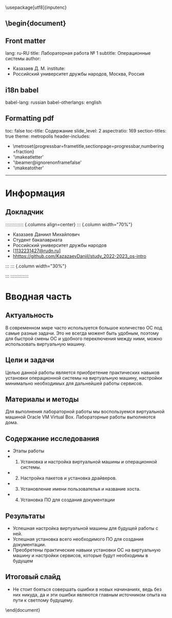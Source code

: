 \usepackage[utf8]{inputenc}

\begin{document}
---
## Front matter
lang: ru-RU
title: Лабораторная работа № 1
subtitle: Операционные системы
author:
  - Казазаев Д. М.
institute:
  - Российский университет дружбы народов, Москва, Россия

## i18n babel
babel-lang: russian
babel-otherlangs: english

## Formatting pdf
toc: false
toc-title: Содержание
slide_level: 2
aspectratio: 169
section-titles: true
theme: metropolis
header-includes:
 - \metroset{progressbar=frametitle,sectionpage=progressbar,numbering=fraction}
 - '\makeatletter'
 - '\beamer@ignorenonframefalse'
 - '\makeatother'
---

# Информация

## Докладчик

:::::::::::::: {.columns align=center}
::: {.column width="70%"}

  * Казазаев Даниил Михайлович
  * Студент бакалавриата
  * Российский университет дружбы народов
  * [1132231427@rudn.ru]
  * <hhttps://github.com/KazazaevDaniil/study_2022-2023_os-intro>

:::
::: {.column width="30%"}



:::
::::::::::::::

# Вводная часть

## Актуальность

В современном мире часто используется большое количество ОС под самые разные задачи. Это не всегда можент быть удобным, поэтому для быстрой смены ОС и удобного переключения между ними, можно использовать виртуальную машину.

## Цели и задачи

Целью данной работы является приобретение практических навыков установки операционной системы на виртуальную машину, настройки минимально необходимых для дальнейшей работы сервисов.

## Материалы и методы

Для выполнения лабораторной работы мы воспользуемся виртуальной машиной Oracle VM Virtual Box.
Лабораторные работы выполняотся дома.


## Содержание исследования

- Этапы работы
 - 1. Установка и настройка виртуальной машины и операционной системы.
 - 2. Настройка пакетов и установка драйверов.
 - 3. Установление имени пользователья и название хоста.
 - 4. Установка ПО для создания документации

## Результаты

- Успешная настройка виртуальной машины для будущей работы с ней.
- Успешная установка всего необходимого ПО для создания документации.
- Преобретены практические навыки установки ОС на виртуальную машину и настройки сервисов, которые будут необходимы в будущем 


## Итоговый слайд

 - Не стоит бояться совершать ошибки в новых начинаниях, ведь без них никуда, да и эти ошибки являются главным источником опыта на пути к светлому будущему.
 
\end{document}
